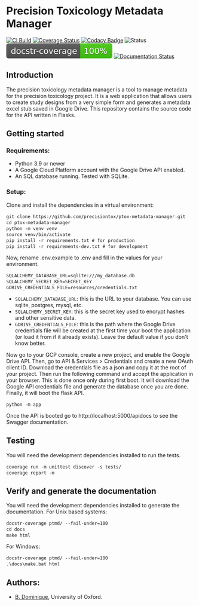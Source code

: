 # Precision Toxicology Metadata Manager

[![CI Build](https://github.com/precisiontox/ptox-metadata-manager/actions/workflows/build.yml/badge.svg)](https://github.com/precisiontox/ptox-metadata-manager/actions/workflows/build.yml)
[![Coverage Status](https://coveralls.io/repos/github/precisiontox/ptox-metadata-manager/badge.svg?branch=terazus-badges)](https://coveralls.io/github/precisiontox/ptox-metadata-manager?branch=terazus-badges)
[![Codacy Badge](https://app.codacy.com/project/badge/Grade/1503dc8bf33c40bbb474ec328ba90219)](https://www.codacy.com/gh/precisiontox/ptox-metadata-manager/dashboard?utm_source=github.com&amp;utm_medium=referral&amp;utm_content=precisiontox/ptox-metadata-manager&amp;utm_campaign=Badge_Grade)
![Status](https://camo.githubusercontent.com/d101bf45a713753a714d0cd41b86cd92fbcda60c63f32f48c611e63b5df2e656/68747470733a2f2f696d672e736869656c64732e696f2f62616467652f7374617475732d616c7068612d6f72616e6765)
![Documentation Coverage](./docs_badge.svg)
[![Documentation Status](https://readthedocs.org/projects/pretox-metadata-manager/badge/?version=latest)](https://pretox-metadata-manager.readthedocs.io/en/latest/?badge=latest)


## Introduction
The precision toxicology metadata manager is a tool to manage metadata for the precision toxicology project. 
It is a web application that allows users to create study designs from a very simple form and generates a metadata
excel stub saved in Google Drive. This repository contains the source code for the API written in Flasks.


## Getting started
### Requirements:
-  Python 3.9 or newer
-  A Google Cloud Platform account with the Google Drive API enabled.
-  An SQL database running. Tested with SQLite.

### Setup:
Clone and install the dependencies in a virtual environment:
```shell
git clone https://github.com/precisiontox/ptox-metadata-manager.git
cd ptox-metadata-manager
python -m venv venv
source venv/bin/activate
pip install -r requirements.txt # for production
pip install -r requirements-dev.txt # for development
```

Now, rename .env.example to .env and fill in the values for your environment.
```text
SQLALCHEMY_DATABASE_URL=sqlite:///my_database.db
SQLALCHEMY_SECRET_KEY=SECRET_KEY
GDRIVE_CREDENTIALS_FILE=resources/credentials.txt
```
- `SQLALCHEMY_DATABASE_URL`: this is the URL to your database. You can use sqlite, postgres, mysql, etc.
- `SQLALCHEMY_SECRET_KEY`: this is the secret key used to encrypt hashes and other sensitive data.
- `GDRIVE_CREDENTIALS_FILE`: this is the path where the Google Drive credentials file will be created at the first
time your boot the application (or load it from if it already exists). Leave the default value if you don't know better.

Now go to your GCP console, create a new project, and enable the Google Drive API. Then, go to API & Services > Credentials 
and create a new OAuth client ID. Download the credentials file as a json and copy it at the root of your project. Then run the 
following command and accept the application in your browser. This is done once only during first boot.
It will download the Google API credentials file and generate the database once you are done.
Finally, it will boot the flask API.
```shell
python -m app
```

Once the API is booted go to http://localhost:5000/apidocs to see the Swagger documentation.

## Testing
You will need the development dependencies installed to run the tests.
```shell
coverage run -m unittest discover -s tests/
coverage report -m
```


## Verify and generate the documentation
You will need the development dependencies installed to generate the documentation.
For Unix based systems:
```shell
docstr-coverage ptmd/ --fail-under=100
cd docs
make html
```

For Windows:
```shell
docstr-coverage ptmd/ --fail-under=100
.\docs\make.bat html
```

## Authors:
-  [B. Dominique](https://github.com/terazus), University of Oxford.
